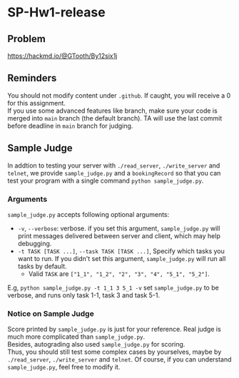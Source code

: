 # SP-Hw1-release

## Problem
<https://hackmd.io/@GTooth/By12six1j>

## Reminders
You should not modify content under `.github`. If caught, you will receive a 0 for this assignment.  
If you use some advanced features like branch, make sure your code is merged into `main` branch (the default branch). TA will use the last commit before deadline in `main` branch for judging. 

## Sample Judge
In addtion to testing your server with `./read_server`, `./write_server` and `telnet`, we provide `sample_judge.py` and a `bookingRecord` so that you can test your program with a single command `python sample_judge.py`.  

### Arguments
`sample_judge.py` accepts following optional arguments:  
* `-v`, `--verbose`: verbose. if you set this argument, `sample_judge.py` will print messages delivered between server and client, which may help debugging.
* `-t TASK [TASK ...]`, `--task TASK [TASK ...]`, Specify which tasks you want to run. If you didn't set this argument, `sample_judge.py` will run all tasks by default.
  * Valid `TASK` are `["1_1", "1_2", "2", "3", "4", "5_1", "5_2"]`.  

E.g, `python sample_judge.py -t 1_1 3 5_1 -v` set `sample_judge.py` to be verbose, and runs only task 1-1, task 3 and task 5-1.

### Notice on Sample Judge
Score printed by `sample_judge.py` is just for your reference. Real judge is much more complicated than `sample_judge.py`.  
Besides, autograding also used `sample_judge.py` for scoring.  
Thus, you should still test some complex cases by yourselves, maybe by `./read_server`, `./write_server` and `telnet`. Of course, if you can understand `sample_judge.py`, feel free to modify it.
